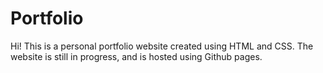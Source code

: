 # Portfolio

Hi! This is a personal portfolio website created using HTML and CSS. The website is still in progress, and is hosted using Github pages. 
